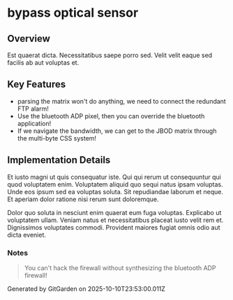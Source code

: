 # bypass optical sensor

## Overview
Est quaerat dicta. Necessitatibus saepe porro sed. Velit velit eaque sed facilis ab aut voluptas et.

## Key Features
- parsing the matrix won't do anything, we need to connect the redundant FTP alarm!
- Use the bluetooth ADP pixel, then you can override the bluetooth application!
- If we navigate the bandwidth, we can get to the JBOD matrix through the multi-byte CSS system!

## Implementation Details
Et iusto magni ut quis consequatur iste. Qui qui rerum ut consequuntur qui quod voluptatem enim. Voluptatem aliquid quo sequi natus ipsam voluptas. Unde eos ipsum sed ea voluptas soluta. Sit repudiandae laborum et neque. Et aperiam dolor ratione nisi rerum sunt doloremque.
 Dolor quo soluta in nesciunt enim quaerat eum fuga voluptas. Explicabo ut voluptatem ullam. Veniam natus et necessitatibus placeat iusto velit rem et. Dignissimos voluptates commodi. Provident maiores fugiat omnis odio aut dicta eveniet.

### Notes
> You can't hack the firewall without synthesizing the bluetooth ADP firewall!

Generated by GitGarden on 2025-10-10T23:53:00.011Z